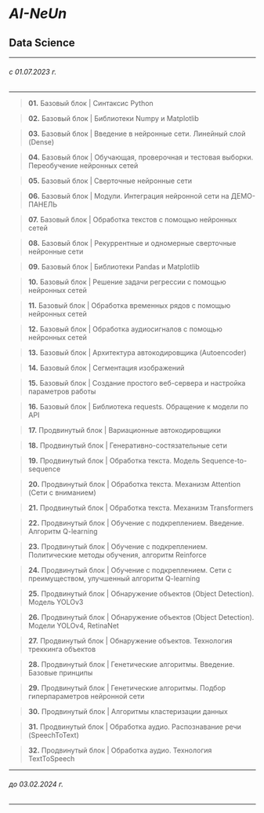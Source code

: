 # ___AI-NeUn___
## Data Science
---
###### с 01.07.2023 г.
---

> **01.**	Базовый блок | Синтаксис Python

> **02.**	Базовый блок | Библиотеки Numpy и Matplotlib

> **03.**	Базовый блок | Введение в нейронные сети. Линейный слой (Dense)	

> **04.**	Базовый блок | Обучающая, проверочная и тестовая выборки. Переобучение нейронных сетей	

> **05.**	Базовый блок | Сверточные нейронные сети	

> **06.**	Базовый блок | Модули. Интеграция нейронной сети на ДЕМО-ПАНЕЛЬ	

> **07.**	Базовый блок | Обработка текстов с помощью нейронных сетей	

> **08.**	Базовый блок | Рекуррентные и одномерные сверточные нейронные сети	

> **09.**	Базовый блок | Библиотеки Pandas и Matplotlib	

> **10.**	Базовый блок | Решение задачи регрессии с помощью нейронных сетей	

> **11.**	Базовый блок | Обработка временных рядов с помощью нейронных сетей	

> **12.**	Базовый блок | Обработка аудиосигналов с помощью нейронных сетей	

> **13.**	Базовый блок | Архитектура автокодировщика (Autoencoder)	

> **14.**	Базовый блок | Сегментация изображений	

> **15.**	Базовый блок | Создание простого веб-сервера и настройка параметров работы	

> **16.**	Базовый блок | Библиотека requests. Обращение к модели по API	

> **17.**	Продвинутый блок | Вариационные автокодировщики	

> **18.**	Продвинутый блок | Генеративно-состязательные сети	

> **19.**	Продвинутый блок | Обработка текста. Модель Sequence-to-sequence	

> **20.**	Продвинутый блок | Обработка текста. Механизм Attention (Сети с вниманием)	

> **21.**	Продвинутый блок | Обработка текста. Механизм Transformers	

> **22.**	Продвинутый блок | Обучение с подкреплением. Введение. Алгоритм Q-learning	

> **23.**	Продвинутый блок | Обучение с подкреплением. Политические методы обучения, алгоритм Reinforce	

> **24.**	Продвинутый блок | Обучение с подкреплением. Сети с преимуществом, улучшенный алгоритм Q-learning	

> **25.**	Продвинутый блок | Обнаружение объектов (Object Detection). Модель YOLOv3	

> **26.**	Продвинутый блок | Обнаружение объектов (Object Detection). Модели YOLOv4, RetinaNet	

> **27.**	Продвинутый блок | Обнаружение объектов. Технология треккинга объектов	

> **28.**	Продвинутый блок | Генетические алгоритмы. Введение. Базовые принципы	

> **29.**	Продвинутый блок | Генетические алгоритмы. Подбор гиперпараметров нейронной сети	

> **30.**	Продвинутый блок | Алгоритмы кластеризации данных	

> **31.**	Продвинутый блок | Обработка аудио. Распознавание речи (SpeechToText)	

> **32.**	Продвинутый блок | Обработка аудио. Технология TextToSpeech	
---
###### до 03.02.2024 г.
---